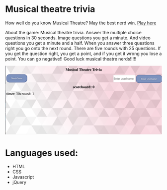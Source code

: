 # Musical theatre trivia
How well do you know Musical Theatre? May the best nerd win.
[Play here](https://juliafong.github.io/Trivia-Project-One/)


About the game: Musical theatre trivia. Answer the multiple choice questions in 30 seconds. Image questions you get a minute. And video questions you get a minute and a half. When you answer three questions right you go onto the next round. There are five rounds with 25 questions. If you get the question right, you get a point, and if you get it wrong you lose a point. You can go negative!! Good luck musical theatre nerds!!!!!

![Start the game](Musical_Theatre_Trivia.png)

# Languages used:
* HTML
* CSS
* Javascript
* jQuery
